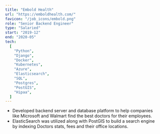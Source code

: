 ```yaml
---
title: "Embold Health"
url: "https://emboldhealth.com/"
favicon: "/job_icons/embold.png"
role: "Senior Backend Engineer"
type: "Salaried"
start: "2019-12"
end: "2020-05"
tech:
  [
    "Python",
    "Django",
    "Docker",
    "Kubernetes",
    "Azure",
    "Elasticsearch",
    "SQL",
    "Postgres",
    "PostGIS",
    "Hipaa",
  ]
---
```


- Developed backend server and database platform to help companies like
  Microsoft and Walmart find the best doctors for their employees.
- ElasticSearch was utilized along with PostGIS to build a search engine by
  indexing Doctors stats, fees and their office locations.
